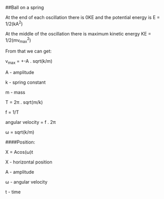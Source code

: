 ##Ball on a spring

At the end of each oscillation there is 0KE and the potential energy is E = 1/2(kA<sup>2</sup>)

At the middle of the oscillation there is maximum kinetic energy KE = 1/2(mv<sub>max</sub><sup>2</sup>)

From that we can get: 

v<sub>max</sub>  =  +-A . sqrt(k/m)

A - amplitude

k - spring constant

m - mass


T = 2&pi; . sqrt(m/k)

f = 1/T

angular velocity = f . 2&pi;

&omega; = sqrt(k/m)

####Position:

X = Acos(&omega;)t

X - horizontal position

A - amplitude

&omega; - angular velocity

t - time


